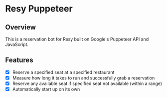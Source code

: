 # Resy Puppeteer

## Overview

This is a reservation bot for Resy built on Google's Puppeteer API and JavaScript.

## Features

- [x] Reserve a specified seat at a specified restaurant
- [x] Measure how long it takes to run and successfully grab a reservation
- [x] Reserve any available seat if specified seat not available (within a range)
- [x] Automatically start up on its own
